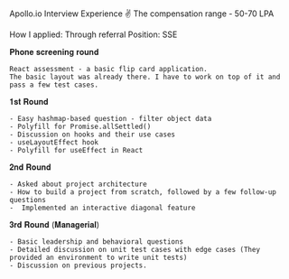 Apollo.io Interview Experience ✌️
The compensation range - 50-70 LPA

How I applied: Through referral
Position: SSE

𝐏𝐡𝐨𝐧𝐞 𝐬𝐜𝐫𝐞𝐞𝐧𝐢𝐧𝐠 𝐫𝐨𝐮𝐧𝐝
```
React assessment - a basic flip card application. 
The basic layout was already there. I have to work on top of it and pass a few test cases.
```

𝟏𝐬𝐭 𝐑𝐨𝐮𝐧𝐝
```
- Easy hashmap-based question - filter object data
- Polyfill for Promise.allSettled()
- Discussion on hooks and their use cases
- useLayoutEffect hook
- Polyfill for useEffect in React
```

𝟐𝐧𝐝 𝐑𝐨𝐮𝐧𝐝
```
- Asked about project architecture
- How to build a project from scratch, followed by a few follow-up questions
-  Implemented an interactive diagonal feature
```


𝟑𝐫𝐝 𝐑𝐨𝐮𝐧𝐝 (𝐌𝐚𝐧𝐚𝐠𝐞𝐫𝐢𝐚𝐥)
```
- Basic leadership and behavioral questions
- Detailed discussion on unit test cases with edge cases (They provided an environment to write unit tests)
- Discussion on previous projects.
```
